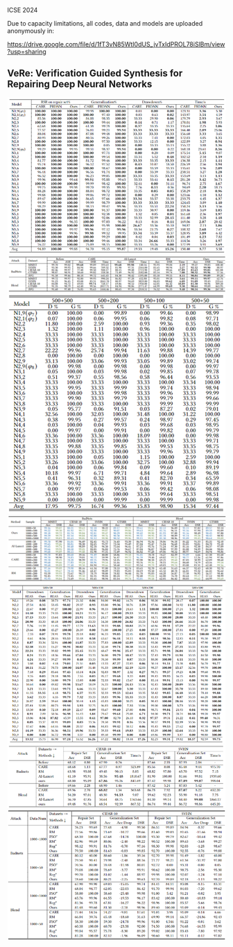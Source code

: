 
ICSE 2024

Due to capacity limitations, all codes, data and models are uploaded anonymously in:

https://drive.google.com/file/d/1fT3vN85WtI0dUS_jvTxIdPROL78iSlBm/view?usp=sharing

## VeRe: Verification Guided Synthesis for Repairing Deep Neural Networks

![weight_histogram](/images/safety_no.png)
![weight_histogram](/images/backdoor_no.png)
![weight_histogram](/images/safety_number_no.png)
![weight_histogram](/images/backdoor_number_no.png)
![weight_histogram](/images/reassure_no.png)
![weight_histogram](/images/other_no.png)
![weight_histogram](/images/combine_no.png)

